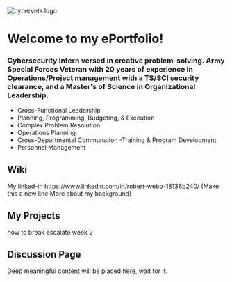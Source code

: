 ![cybervets logo](https://user-images.githubusercontent.com/106774935/172203640-49ea8c2c-9eb7-40f9-8da7-c48298e96fd0.jpg)
# Welcome to my ePortfolio!
### Cybersecurity Intern versed in creative problem-solving. Army Special Forces Veteran with 20 years of experience in Operations/Project management with a TS/SCI security clearance, and a Master's of Science in Organizational Leadership.                                                                                             
- Cross-Functional Leadership 
- Planning, Programming, Budgeting, & Execution 
- Complex Problem Resolution 
- Operations Planning 
- Cross-Departmental Communation 
-Training & Program Development 
- Personnel Management
## Wiki 
  My linked-in https://www.linkedin.com/in/robert-webb-18136b240/ 
  (Make this a new line     More about my background)
## My Projects 
  how to break escalate week 2
## Discussion Page
  Deep meaningful content will be placed here, wait for it. 
 
